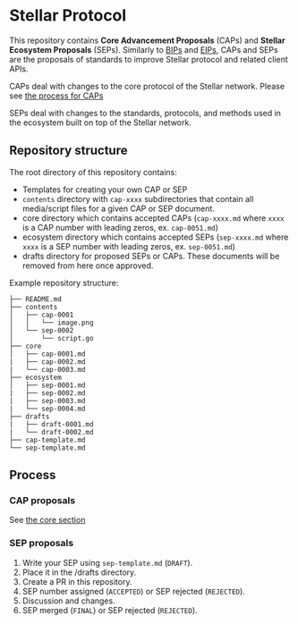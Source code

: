 Stellar Protocol
================

This repository contains **Core Advancement Proposals** (CAPs) and **Stellar Ecosystem Proposals** (SEPs). 
Similarly to [BIPs](https://github.com/bitcoin/bips) and [EIPs](https://github.com/ethereum/EIPs), CAPs and SEPs are the proposals of standards to improve Stellar protocol and related client APIs.

CAPs deal with changes to the core protocol of the Stellar network. Please see [the process for CAPs](core/readme.md)

SEPs deal with changes to the standards, protocols, and methods used in the ecosystem built on top of the Stellar network. 

## Repository structure

The root directory of this repository contains:

* Templates for creating your own CAP or SEP
* `contents` directory with `cap-xxxx` subdirectories that contain all media/script files for a given CAP or SEP document.
* core directory which contains accepted CAPs (`cap-xxxx.md` where `xxxx` is a CAP number with leading zeros, ex. `cap-0051.md`)
* ecosystem directory which contains accepted SEPs (`sep-xxxx.md` where `xxxx` is a SEP number with leading zeros, ex. `sep-0051.md`)
* drafts directory for proposed SEPs or CAPs. These documents will be removed from here once approved.
  
Example repository structure:
```
├── README.md
├── contents
│   ├── cap-0001
│   │   └── image.png
│   └── sep-0002
│       └── script.go
├── core
│   ├── cap-0001.md
|   ├── cap-0002.md
|   └── cap-0003.md
├── ecosystem
│   ├── sep-0001.md
|   ├── sep-0002.md
|   ├── sep-0003.md
|   └── sep-0004.md
├── drafts
|   ├── draft-0001.md
|   └── draft-0002.md
├── cap-template.md
└── sep-template.md
```

## Process

### CAP proposals

See [the core section](core/readme.md)

### SEP proposals

1. Write your SEP using `sep-template.md` (`DRAFT`).
2. Place it in the /drafts directory.
2. Create a PR in this repository.
3. SEP number assigned (`ACCEPTED`) or SEP rejected (`REJECTED`).
4. Discussion and changes.
5. SEP merged (`FINAL`) or SEP rejected (`REJECTED`).

